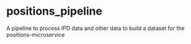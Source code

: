 # positions_pipeline
A pipeline to process IPD data and other data to build a dataset for the positions-microservice
